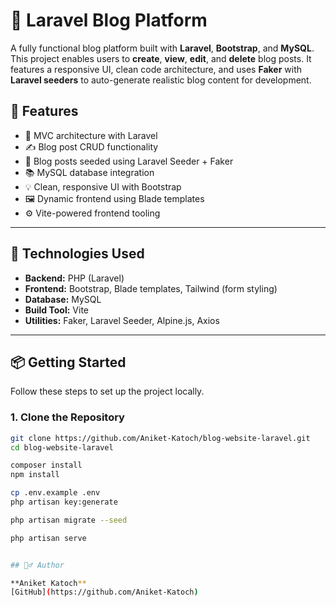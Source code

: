 # 📝 Laravel Blog Platform

A fully functional blog platform built with **Laravel**, **Bootstrap**, and **MySQL**. This project enables users to **create**, **view**, **edit**, and **delete** blog posts. It features a responsive UI, clean code architecture, and uses **Faker** with **Laravel seeders** to auto-generate realistic blog content for development.

## 🚀 Features

- 🧩 MVC architecture with Laravel
- ✍️ Blog post CRUD functionality
- 🧪 Blog posts seeded using Laravel Seeder + Faker
- 📚 MySQL database integration
- 💡 Clean, responsive UI with Bootstrap
- 🖼️ Dynamic frontend using Blade templates
- ⚙️ Vite-powered frontend tooling

---

## 🧰 Technologies Used

- **Backend:** PHP (Laravel)
- **Frontend:** Bootstrap, Blade templates, Tailwind (form styling)
- **Database:** MySQL
- **Build Tool:** Vite
- **Utilities:** Faker, Laravel Seeder, Alpine.js, Axios

---

## 📦 Getting Started

Follow these steps to set up the project locally.

### 1. Clone the Repository

```bash
git clone https://github.com/Aniket-Katoch/blog-website-laravel.git
cd blog-website-laravel

composer install
npm install

cp .env.example .env
php artisan key:generate

php artisan migrate --seed

php artisan serve


## 🙋‍♂️ Author

**Aniket Katoch**  
[GitHub](https://github.com/Aniket-Katoch)
